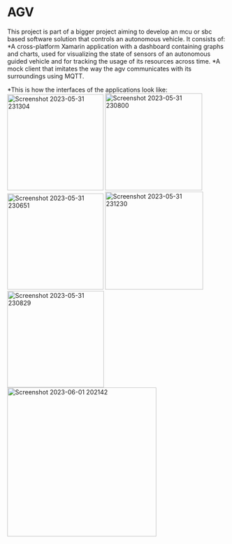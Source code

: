 # AGV

This project is part of a bigger project aiming to develop an mcu or sbc based software solution that controls an autonomous vehicle.
It consists of:
  *A cross-platform Xamarin application with a dashboard containing graphs and charts, used for visualizing the state of sensors of an autonomous guided vehicle and for tracking the usage of its resources across time.
  *A mock client that imitates the way the agv communicates with its surroundings using MQTT.

 *This is how the interfaces of the applications look like:
<img width="220" alt="Screenshot 2023-05-31 231304" src="https://github.com/MahdiYahia/AGV/assets/112518287/538cea05-6418-4733-a30f-0f90fd8b60c1">
<img width="222" alt="Screenshot 2023-05-31 230800" src="https://github.com/MahdiYahia/AGV/assets/112518287/efe1af59-6290-449c-9742-2ab201233c01">
<img width="220" alt="Screenshot 2023-05-31 230651" src="https://github.com/MahdiYahia/AGV/assets/112518287/b5037cc6-711d-4f26-b923-8df6c53d5658">
<img width="224" alt="Screenshot 2023-05-31 231230" src="https://github.com/MahdiYahia/AGV/assets/112518287/2ba74b52-74b1-4241-9da4-df79785a5d69">
<img width="221" alt="Screenshot 2023-05-31 230829" src="https://github.com/MahdiYahia/AGV/assets/112518287/fec2eede-18ea-4492-9857-cb10af6f6560">
<img width="341" alt="Screenshot 2023-06-01 202142" src="https://github.com/MahdiYahia/AGV/assets/112518287/213e3a44-d8ec-442a-96ab-713aeafd488e">
